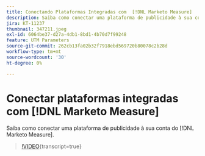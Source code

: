 ```yaml
---
title: Conectando Plataformas Integradas com  [!DNL Marketo Measure]
description: Saiba como conectar uma plataforma de publicidade à sua conta  [!DNL Marketo Measure] do.
jira: KT-11237
thumbnail: 347211.jpeg
exl-id: 6064be37-d27a-4db1-8bd1-4b70d7f99248
feature: UTM Parameters
source-git-commit: 262cb13fa02b32f7918ebd569720b80078c2b28d
workflow-type: tm+mt
source-wordcount: '30'
ht-degree: 0%

---
```


# Conectar plataformas integradas com [!DNL Marketo Measure]

Saiba como conectar uma plataforma de publicidade à sua conta do [!DNL Marketo Measure].

>[!VIDEO](https://video.tv.adobe.com/v/347211/?learn=on){transcript=true}
